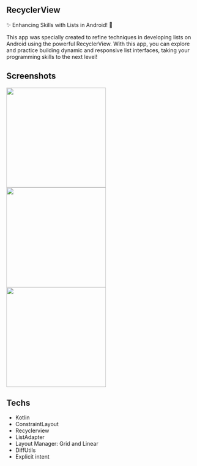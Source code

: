 ## RecyclerView
✨ Enhancing Skills with Lists in Android! 🚀

This app was specially created to refine techniques in developing lists on Android using the powerful RecyclerView. With this app, you can explore and practice building dynamic and responsive list interfaces, taking your programming skills to the next level!

## Screenshots
<img src = "https://github.com/user-attachments/assets/9e78f9ea-f6ec-48b6-a0d8-2e5a454f0160" width="260"/>

<img src = "https://github.com/user-attachments/assets/09d860b5-1d22-434f-b6b0-fd4f2f993004" width="260"/>

<img src = "https://github.com/user-attachments/assets/fc8a30fa-1a58-4cd0-9931-ee2b6fcc8e35" width="260"/>

## Techs
- Kotlin
- ConstraintLayout
- Recyclerview
- ListAdapter
- Layout Manager: Grid and Linear
- DiffUtils
- Explicit intent
